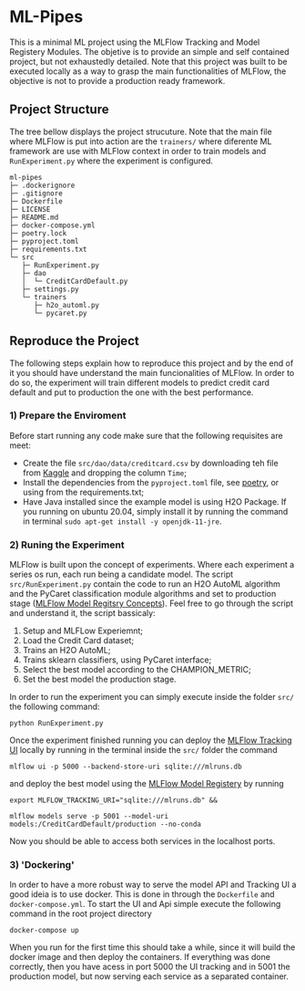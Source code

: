 # ML-Pipes

This is a minimal ML project using the MLFlow Tracking and Model Registery Modules. The objetive is to provide an simple and self contained project, but not exhaustedly detailed. Note that this project was built to be executed locally as a way to grasp the main functionalities of MLFlow, the objective is not to provide a production ready framework. 


## Project Structure

The tree bellow displays the project strucuture. Note that the main file where MLFlow is put into action are the `trainers/` where diferente ML framework are use with MLFlow context in order to train models and `RunExperiment.py` where the experiment is configured.  

```
ml-pipes
├─ .dockerignore
├─ .gitignore
├─ Dockerfile
├─ LICENSE
├─ README.md
├─ docker-compose.yml
├─ poetry.lock
├─ pyproject.toml
├─ requirements.txt
└─ src
   ├─ RunExperiment.py
   ├─ dao
   │  └─ CreditCardDefault.py
   ├─ settings.py
   └─ trainers
      ├─ h2o_automl.py
      └─ pycaret.py
```

## Reproduce the Project

The following steps explain how to reproduce this project and by the end of it you should have understand the main funcionalities of MLFlow. In order to do so, the experiment will train different models to predict credit card default and put to production the one with the best performance.


### 1) Prepare the Enviroment

Before start running any code make sure that the following requisites are meet:

- Create the file `src/dao/data/creditcard.csv` by downloading teh file from [Kaggle](https://www.kaggle.com/mlg-ulb/creditcardfraud) and dropping the column `Time`;
- Install the dependencies from the `pyproject.toml` file, see [poetry](https://python-poetry.org/), or using from the requirements.txt;
- Have Java installed since the example model is using H2O Package. If you running on ubuntu 20.04, simply install it by running the command in terminal `sudo apt-get install -y openjdk-11-jre`.

### 2) Runing the Experiment

MLFlow is built upon the concept of experiments. Where each experiment a series os run, each run being a candidate model. The script `src/RunExperiment.py` contain the code to run an H2O AutoML algorithm and the PyCaret classification module algorithms and set to production stage ([MLFlow Model Regitsry Concepts](https://www.mlflow.org/docs/latest/model-registry.html#concepts)). Feel free to go through the script and understand it, the script bassicaly:

1) Setup and MLFLow Experiemnt;
2) Load the Credit Card dataset;
3) Trains an H2O AutoML;
4) Trains sklearn classifiers, using PyCaret interface;
5) Select the best model according to the CHAMPION_METRIC;
6) Set the best model the production stage.

In order to run the experiment you can simply execute inside the folder `src/` the following command:
```shell
python RunExperiment.py
```

Once the experiment finished running you can deploy the [MLFlow Tracking UI](https://www.mlflow.org/docs/latest/tracking.html#tracking-ui) locally by running in the terminal inside the `src/` folder the command 
```shell
mlflow ui -p 5000 --backend-store-uri sqlite:///mlruns.db
```

and deploy the best model using the [MLFlow Model Registery](https://www.mlflow.org/docs/latest/model-registry.html) by running

```shell
export MLFLOW_TRACKING_URI="sqlite:///mlruns.db" &&

mlflow models serve -p 5001 --model-uri models:/CreditCardDefault/production --no-conda
```

Now you should be able to access both services in the localhost ports.

### 3) 'Dockering'

In order to have a more robust way to serve the model API and Tracking UI a good ideia is to use docker. This is done in through the `Dockerfile` and `docker-compose.yml`. To start the UI and Api simple execute the following command in the root project directory
```
docker-compose up
```

When you run for the first time this should take a while, since it will build the docker image and then deploy the containers. If everything was done correctly, then you have acess in port 5000 the UI tracking and in 5001 the production model, but now serving each service as a separated container.

